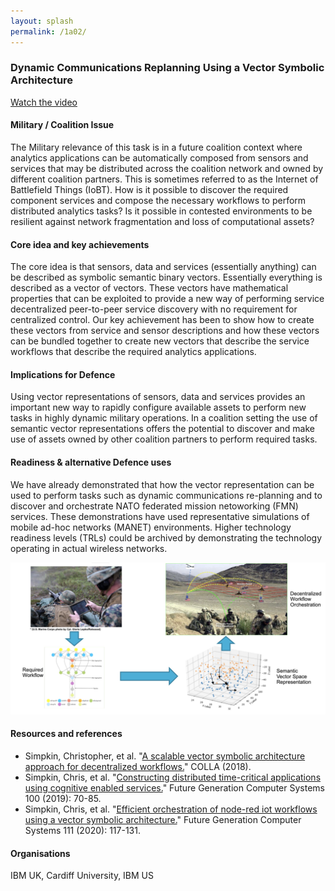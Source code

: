 ```yaml
---
layout: splash
permalink: /1a02/
---
```


### Dynamic Communications Replanning Using a Vector Symbolic Architecture
[Watch the video](https://ibm.box.com/v/Showcase-1a02-video)

#### Military / Coalition Issue
The Military relevance of this task is in a future coalition context where analytics applications can
be automatically composed from sensors and services that may be distributed across the coalition network
and owned by different coalition partners.  This is sometimes referred to as the Internet of Battlefield
Things (IoBT).  How is it possible to discover the required component services and compose the necessary
workflows to perform distributed analytics tasks?  Is it possible in contested environments to be resilient
against network fragmentation and loss of computational assets?  

#### Core idea and key achievements
The core idea is that sensors, data and services (essentially anything) can be described as symbolic
semantic binary vectors. Essentially everything is described as a vector of vectors.  These vectors have
mathematical properties that can be exploited to provide a new way of performing service decentralized
peer-to-peer service discovery with no requirement for centralized control.  Our key achievement has been
to show how to create these vectors from service and sensor descriptions and how these vectors can be
bundled together to create new vectors that describe the service workflows that describe the required
analytics applications.

#### Implications for Defence
Using vector representations of sensors, data and services provides an important new way to rapidly
configure available assets to perform new tasks in highly dynamic military operations. In a coalition
setting the use of semantic vector representations offers the potential to discover and make use of assets
owned by other coalition partners to perform required tasks.   

#### Readiness & alternative Defence uses
We have already demonstrated that how the vector representation can be used to perform tasks such as
dynamic communications re-planning and to discover and orchestrate NATO federated mission netoworking (FMN) services. These demonstrations
have used representative simulations of mobile ad-hoc networks (MANET) environments.  Higher technology readiness levels (TRLs) could be archived by
demonstrating the technology operating in actual wireless networks.

![image info](/dais/achievements/images/1a02_figure1.jpg)

#### Resources and references
* Simpkin, Christopher, et al. "[A scalable vector symbolic architecture approach for decentralized workflows.](/doc-2679/)" COLLA (2018).
* Simpkin, Chris, et al. "[Constructing distributed time-critical applications using cognitive enabled services.](/doc-4872/)" Future Generation Computer Systems 100 (2019): 70-85.
* Simpkin, Chris, et al. "[Efficient orchestration of node-red iot workflows using a vector symbolic architecture.](/doc-5544)" Future Generation Computer Systems 111 (2020): 117-131.

#### Organisations
IBM UK, Cardiff University, IBM US
